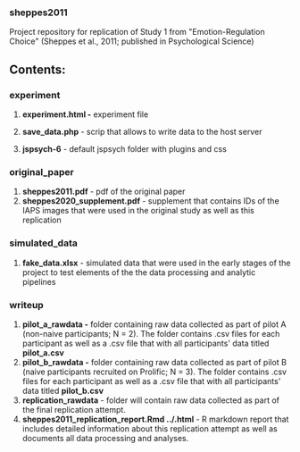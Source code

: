 ### sheppes2011

Project repository for replication of Study 1 from "Emotion-Regulation Choice" (Sheppes et al., 2011; published in Psychological Science)

## Contents:

### experiment

1.  **experiment.html -** experiment file

2.  **save_data.php** - scrip that allows to write data to the host server

3.  **jspsych-6** - default jspsych folder with plugins and css

### original_paper

1.  **sheppes2011.pdf** - pdf of the original paper
2.  **sheppes2020_supplement.pdf** - supplement that contains IDs of the IAPS images that were used in the original study as well as this replication

### simulated_data

1.  **fake_data.xlsx** - simulated data that were used in the early stages of the project to test elements of the the data processing and analytic pipelines

### writeup

1.  **pilot_a\_rawdata -** folder containing raw data collected as part of pilot A (non-naive participants; N = 2). The folder contains .csv files for each participant as well as a .csv file that with all participants' data titled **pilot_a.csv**
2.  **pilot_b\_rawdata -** folder containing raw data collected as part of pilot B (naive participants recruited on Prolific; N = 3). The folder contains .csv files for each participant as well as a .csv file that with all participants' data titled **pilot_b.csv**
3.  **replication_rawdata** - folder will contain raw data collected as part of the final replication attempt.
4.  **sheppes2011_replication_report.Rmd ../.html** - R markdown report that includes detailed information about this replication attempt as well as documents all data processing and analyses.
